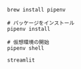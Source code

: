 ```
brew install pipenv
```

```
# パッケージをインストール
pipenv install

# 仮想環境の開始
pipenv shell
```

```
streamlit
```
